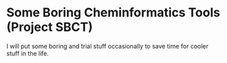 # Some Boring Cheminformatics Tools (Project SBCT)
I will put some boring and trial stuff occasionally to save time for cooler stuff in the life. 
